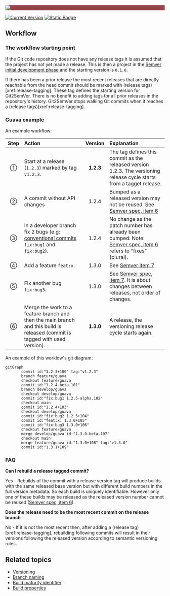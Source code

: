 ﻿---
uid: workflow
---

<div style="background-color:#944248;padding:0px;margin-bottom:0.5em">
  <img src="https://noetictools.github.io/Git2SemVer.MSBuild/Images/Git2SemVer_banner_840x70.png"/>
</div>

[![Current Version](https://img.shields.io/nuget/v/NoeticTools.Git2SemVer.MSBuild?label=Git2SemVer.MSBuild)](https://www.nuget.org/packages/NoeticTools.Git2SemVer.MsBuild)
<a href="https://github.com/NoeticTools/Git2SemVer">
  ![Static Badge](https://img.shields.io/badge/GitHub%20project-944248?logo=github)
</a>

<style>
th {
  text-align: left;
}
</style>

## Workflow

### The workflow starting point

If the Git code repository does not have any release tags it is assumed that the project has not yet made a release. 
This is then a project in the [Semver initial development phase](https://semver.org/#how-should-i-deal-with-revisions-in-the-0yz-initial-development-phase) and the starting version is `0.1.0`.

If there has been a prior release the most recent releases that are directly reachable from the head commit should be marked with (release tags)[xref:release-tagging]. 
These tag defines the starting version for Git2SemVer. 
There is no benefit to adding tags for all prior releases in the repository's history.
Git2SemVer stops walking Git commits when it reaches a (release tags)[xref:release-tagging].

### Guava example

An example workflow:

| Step    | Action                                        | Version | Explanation                                                 |
| :--:    |:--                                            | :--:    |:--                                                          |
| &#9312; | Start at a release (`1.2.3`) marked by tag `v1.2.3`. | **1.2.3**  | The tag defines this commit as the released version 1.2.3. The versioning release cycle starts from a tagget release.  |
| &#9313; | A commit without API changes                  | 1.2.4 | Bumped as a released version may not be reused. See [Semver spec, item 6](<see href="https://semver.org/#spec-item-6">)
| &#9314; | In a developer branch fix 2 bugs (e.g: [conventional commits](https://www.conventionalcommits.org/en/v1.0.0/) `fix:bug1` and `fix:bug2`). | 1.2.4 | No change as the patch number has already been bumped. Note: [Semver spec, item 6](https://semver.org/#spec-item-6) refers to "fixes" (plural). |
| &#9315; | Add a feature `feat:x`.                       | 1.3.0 | See [Semver item 7](https://semver.org/spec/v2.0.0.html#spec-item-7)     |
| &#9316; | Fix another bug `fix:bug3`.                   | 1.3.0 | See [Semver spec, item 7](https://semver.org/#spec-item-7). It is about changes between releases, not order of changes. |
| &#9317; | Merge the work to a feature branch and then the main branch and this build is released (commit is tagged with used version). | **1.3.0** | A release, the versioning release cycle starts again. |

An example of this worklow's git diagram:
```mermaid
gitGraph
       commit id:"1.2.3+100" tag:"v1.2.3"
       branch feature/guava
       checkout feature/guava
       commit id:"1.2.4-beta.101"
       branch develop/guava
       checkout develop/guava
       commit id:"fix:bug1 1.2.5-alpha.102"
       checkout main
       commit id:"1.2.4+103"
       checkout develop/guava
       commit id:"fix:bug2 1.2.5+104"
       commit id:"feat:x: 1.3.0+105"
       commit id:"fix:bug3 1.3.0+106"
       checkout feature/guava
       merge develop/guava id:"1.3.0-beta.107"
       checkout main
       merge feature/guava id:"1.3.0+108" tag:"v1.3.0"
       commit id:"1.3.1+109"
```


### FAQ

**Can I rebuild a release tagged commit?**

Yes - Rebuilds of the commit with a release version tag will produce builds with the same released base version 
but with different build numbers in the full version metadata. So each build is uniquely identifiable.
However only one of these builds may be released as the released version number cannot be reused ([Semver spec, item 6](<see href="https://semver.org/#spec-item-6">)).

**Does the release need to be the most recent commit on the release branch**

No - If it is not the most recent then, after adding a (release tag)[xref:release-tagging], rebuilding following commits will result in their versions following the released version according to semantic versioning rules.

## Related topics

* [Versioning](xref:versioning)
* [Branch naming](xref:branch-naming)
* [Build maturity identifier](xref:maturity-identifier)
* [Build properties](xref:msbuild-properties)
